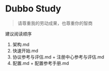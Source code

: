 # Dubbo Study

> 请尊重我的劳动成果，也尊重你的智商

建议阅读顺序
1. 架构.md
2. 快速开始.md
3. 协议参考与评估.md + 注册中心参考与评估.md
4. 配置.md + 配置参考手册.md
